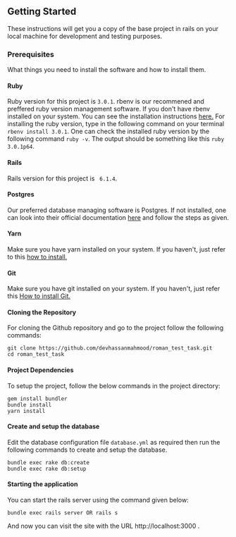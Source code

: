 ## Getting Started
These instructions will get you a copy of the base project in rails on your local machine for development and testing purposes.

### Prerequisites
What things you need to install the software and how to install them.
#### Ruby
Ruby version for this project is `3.0.1`.
rbenv is our recommened and preffered ruby version management software. If you don't have rbenv installed on your system. You can see the installation instructions [here.](https://github.com/rbenv/rbenv)
For installing the ruby version, type in the following command on your terminal ```rbenv install 3.0.1```.
One can check the installed ruby version by the following command ```ruby -v```.
The output should be something like this ``ruby 3.0.1p64``.
#### Rails
Rails version for this project is ` 6.1.4`.
#### Postgres
Our preferred database managing software is Postgres. If not installed, one can look into their official documentation [here](https://www.postgresql.org/download) and follow the steps as given.
#### Yarn
Make sure you have yarn installed on your system. If you haven't, just refer to this [how to install.](https://classic.yarnpkg.com/en/docs/install/#debian-stable "how to install")
#### Git
Make sure you have git installed on your system. If you haven't, just refer this [How to install Git.](https://git-scm.com/book/en/v2/Getting-Started-Installing-Git)
#### Cloning the Repository
For cloning the Github repository and go to the project follow the following commands:
```
git clone https://github.com/devhassanmahmood/roman_test_task.git
cd roman_test_task
```
#### Project Dependencies
To setup the project, follow the below commands in the project directory:
```
gem install bundler
bundle install
yarn install
```
#### Create and setup the database
Edit the database configuration file `database.yml` as required then run the following commands to create and setup the database.
```
bundle exec rake db:create
bundle exec rake db:setup

```
#### Starting the application
You can start the rails server using the command given below:
```
bundle exec rails server OR rails s
```
And now you can visit the site with the URL http://localhost:3000 .